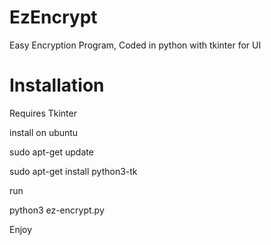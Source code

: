 # EzEncrypt
Easy Encryption Program, Coded in python with tkinter for UI

# Installation
Requires Tkinter

install on ubuntu

sudo apt-get update

sudo apt-get install python3-tk

run

python3 ez-encrypt.py

Enjoy
